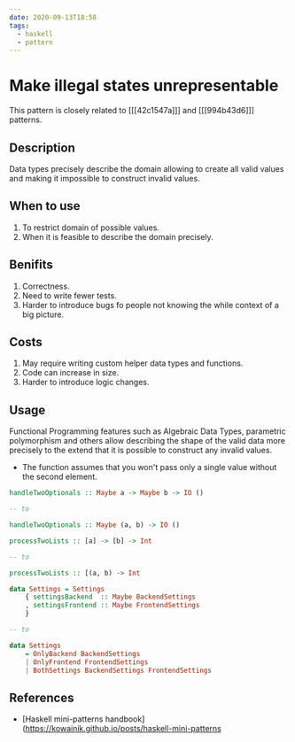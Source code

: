 ```yaml
---
date: 2020-09-13T18:58
tags:
  - haskell
  - pattern
---
```


# Make illegal states unrepresentable

This pattern is closely related to [[[42c1547a]]] and [[[994b43d6]]] patterns.

## Description

Data types precisely describe the domain allowing to create all valid values and making it impossible to construct invalid values.

## When to use

1. To restrict domain of possible values.
2. When it is feasible to describe the domain precisely.

## Benifits

1. Correctness.
2. Need to write fewer tests.
3. Harder to introduce bugs fo people not knowing the while context of a big picture.

## Costs

1. May require writing custom helper data types and functions.
2. Code can increase in size.
3. Harder to introduce logic changes.

## Usage

Functional Programming features such as Algebraic Data Types, parametric polymorphism and others allow describing the shape of the valid data more precisely to the extend that it is possible to construct any invalid values.

- The function assumes that you won't pass only a single value without the second element.
  
```haskell
handleTwoOptionals :: Maybe a -> Maybe b -> IO ()

-- to

handleTwoOptionals :: Maybe (a, b) -> IO ()
```



```haskell
processTwoLists :: [a] -> [b] -> Int

-- to

processTwoLists :: [(a, b) -> Int
```


```haskell
data Settings = Settings
    { settingsBackend  :: Maybe BackendSettings
    , settingsFrontend :: Maybe FrontendSettings
    }

-- to 

data Settings
    = OnlyBackend BackendSettings
    | OnlyFrontend FrontendSettings
    | BothSettings BackendSettings FrontendSettings
```

## References

- [Haskell mini-patterns handbook](https://kowainik.github.io/posts/haskell-mini-patterns
